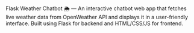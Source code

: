 Flask Weather Chatbot 🌦️ — An interactive chatbot web app that fetches live weather data from OpenWeather API 
and displays it in a user-friendly interface. Built using Flask for backend and HTML/CSS/JS for frontend.
